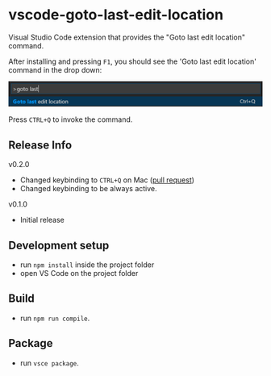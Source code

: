 # vscode-goto-last-edit-location
Visual Studio Code extension that provides the "Goto last edit location" command.

After installing and pressing `F1`, you should see the 'Goto last edit location' command in the drop down:

![Command](doc/command.png "Goto last edit location command")

Press `CTRL+Q` to invoke the command.

## Release Info
v0.2.0
- Changed keybinding to `CTRL+Q` on Mac ([pull request](https://github.com/krizzdewizz/vscode-goto-last-edit-location/pull/1))
- Changed keybinding to be always active.

v0.1.0
- Initial release

## Development setup
- run `npm install` inside the project folder
- open VS Code on the project folder

## Build
- run `npm run compile`.

## Package
- run `vsce package`.

